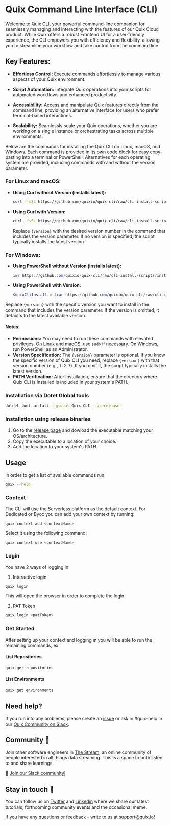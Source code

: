 # Quix Command Line Interface (CLI)

Welcome to Quix CLI, your powerful command-line companion for seamlessly managing and interacting with the features of our Quix Cloud product. While Quix offers a robust Frontend UI for a user-friendly experience, the CLI empowers you with efficiency and flexibility, allowing you to streamline your workflow and take control from the command line.

## Key Features:

- **Effortless Control:** Execute commands effortlessly to manage various aspects of your Quix environment.
  
- **Script Automation:** Integrate Quix operations into your scripts for automated workflows and enhanced productivity.

- **Accessibility:** Access and manipulate Quix features directly from the command line, providing an alternative interface for users who prefer terminal-based interactions.

- **Scalability:** Seamlessly scale your Quix operations, whether you are working on a single instance or orchestrating tasks across multiple environments.

Below are the commands for installing the Quix CLI on Linux, macOS, and Windows. Each command is provided in its own code block for easy copy-pasting into a terminal or PowerShell. Alternatives for each operating system are provided, including commands with and without the version parameter.

### For Linux and macOS:

- **Using Curl without Version (installs latest):**

  ```bash
  curl -fsSL https://github.com/quixio/quix-cli/raw/cli-install-scripts/install.sh | bash
  ```
  
- **Using Curl with Version:**

  ```bash
  curl -fsSL https://github.com/quixio/quix-cli/raw/cli-install-scripts/install.sh | bash -s -- -v={version}
  ```
  
  Replace `{version}` with the desired version number in the command that includes the version parameter. If no version is specified, the script typically installs the latest version.

### For Windows:

- **Using PowerShell without Version (installs latest):**

  ```powershell
  iwr https://github.com/quixio/quix-cli/raw/cli-install-scripts/install.ps1 -useb | iex
  ```
  
- **Using PowerShell with Version:**

  ```powershell
  $quixCliInstall = (iwr https://github.com/quixio/quix-cli/raw/cli-install-scripts/install.ps1 -useb).Content; iex "$quixCliInstall {version}"
  ```

Replace `{version}` with the specific version you want to install in the command that includes the version parameter. If the version is omitted, it defaults to the latest available version.

#### Notes:

- **Permissions:** You may need to run these commands with elevated privileges. On Linux and macOS, use `sudo` if necessary. On Windows, run PowerShell as an Administrator.
- **Version Specification:** The `{version}` parameter is optional. If you know the specific version of Quix CLI you need, replace `{version}` with that version number (e.g., `1.2.3`). If you omit it, the script typically installs the latest version.
- **PATH Verification:** After installation, ensure that the directory where Quix CLI is installed is included in your system's PATH.

### Installation via Dotet Global tools

```bash
dotnet tool install --global Quix.CLI --prerelease
```
### Installation using release binaries

1. Go to the [release page](https://github.com/quixio/quix-cli/releases) and dowload the executable matching your OS/architecture.
2. Copy the executable to a location of your choice.
3. Add the location to your system's PATH.

## Usage

in order to get a list of available commands run: 
```bash
quix --help
```

### Context

The CLI will use the Serverless platform as the default context.
For Dedicated or Byoc you can add your own context by running: 
```bash 
quix context add <contextName>
```
 
Select it using the following command:
```bash
quix context use <contextName>
```

### Login

You have 2 ways of logging in:

1. Interactive login
```bash
quix login
```
This will open the browser in order to complete the login.

2. PAT Token
```bash
quix login <patToken>
```

### Get Started

After setting up your context and logging in you will be able to run the remaining commands, ex:

#### List Repositories

```bash
quix get repositories
```

#### List Environments

```bash
quix get environments
```

## Need help?

If you run into any problems, please create an [issue](https://github.com/quixio/quix-cli/issues) or ask in #quix-help in our [Quix Community on Slack](https://quix.io/slack-invite).  

## Community 👭

Join other software engineers in [The Stream](https://quix.io/slack-invite), an online community of people interested in all things data streaming. This is a space to both listen to and share learnings.

🙌  [Join our Slack community!](https://quix.io/slack-invite)

## Stay in touch 👋

You can follow us on [Twitter](https://twitter.com/quix_io) and [Linkedin](https://www.linkedin.com/company/70925173) where we share our latest tutorials, forthcoming community events and the occasional meme.  

If you have any questions or feedback - write to us at support@quix.io!


